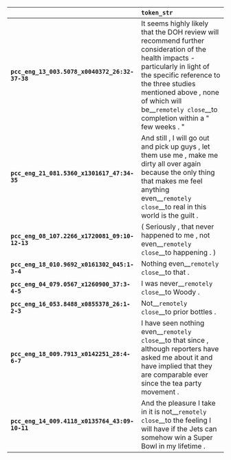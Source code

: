 |                                                | `token_str`                                                                                                                                                                                                                                                                      |
|:-----------------------------------------------|:---------------------------------------------------------------------------------------------------------------------------------------------------------------------------------------------------------------------------------------------------------------------------------|
| **`pcc_eng_13_003.5078_x0040372_26:32-37-38`** | It seems highly likely that the DOH review will recommend further consideration of the health impacts - particularly in light of the specific reference to the three studies mentioned above , none of which will be__``remotely close``__to completion within a " few weeks . " |
| **`pcc_eng_21_081.5360_x1301617_47:34-35`**    | And still , I will go out and pick up guys , let them use me , make me dirty all over again because the only thing that makes me feel anything even__``remotely close``__to real in this world is the guilt .                                                                    |
| **`pcc_eng_08_107.2266_x1720081_09:10-12-13`** | ( Seriously , that never happened to me , not even__``remotely close``__to happening . )                                                                                                                                                                                         |
| **`pcc_eng_18_010.9692_x0161302_045:1-3-4`**   | Nothing even__``remotely close``__to that .                                                                                                                                                                                                                                      |
| **`pcc_eng_04_079.0567_x1260900_37:3-4-5`**    | I was never__``remotely close``__to Woody .                                                                                                                                                                                                                                      |
| **`pcc_eng_16_053.8488_x0855378_26:1-2-3`**    | Not__``remotely close``__to prior bottles .                                                                                                                                                                                                                                      |
| **`pcc_eng_18_009.7913_x0142251_28:4-6-7`**    | I have seen nothing even__``remotely close``__to that since , although reporters have asked me about it and have implied that they are comparable ever since the tea party movement .                                                                                            |
| **`pcc_eng_14_009.4118_x0135764_43:09-10-11`** | And the pleasure I take in it is not__``remotely close``__to the feeling I will have if the Jets can somehow win a Super Bowl in my lifetime .                                                                                                                                   |